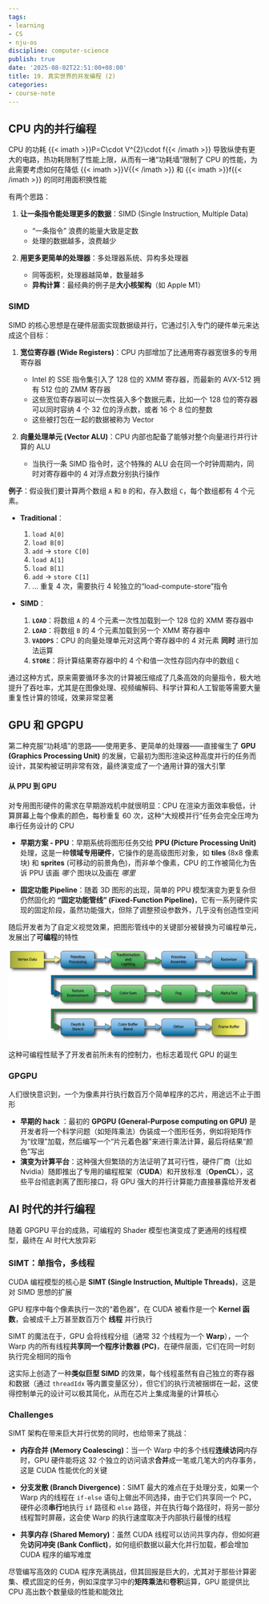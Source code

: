 ```yaml
---
tags:
- learning
- CS
- nju-os
discipline: computer-science
publish: true
date: '2025-08-02T22:51:00+08:00'
title: 19. 真实世界的并发编程 (2)
categories:
- course-note
---
```

## CPU 内的并行编程

CPU 的功耗 {{< imath >}}P=C\cdot V^{2}\cdot f{{< /imath >}} 导致纵使有更大的电路，热功耗限制了性能上限，从而有一堵“功耗墙”限制了 CPU 的性能，为此需要考虑如何在降低 {{< imath >}}V{{< /imath >}} 和 {{< imath >}}f{{< /imath >}} 的同时用面积换性能

有两个思路：

1. **让一条指令能处理更多的数据**：SIMD (Single Instruction, Multiple Data)
    - “一条指令” 浪费的能量大致是定数
    - 处理的数据越多，浪费越少

2. **用更多更简单的处理器**：多处理器系统、异构多处理器
    - 同等面积，处理器越简单，数量越多
    - **异构计算**：最经典的例子是**大小核架构**（如 Apple M1）

### SIMD

SIMD 的核心思想是在硬件层面实现数据级并行，它通过引入专门的硬件单元来达成这个目标：

1. **宽位寄存器 (Wide Registers)**：CPU 内部增加了比通用寄存器宽很多的专用寄存器
	- Intel 的 SSE 指令集引入了 128 位的 XMM 寄存器，而最新的 AVX-512 拥有 512 位的 ZMM 寄存器
	- 这些宽位寄存器可以一次性装入多个数据元素，比如一个 128 位的寄存器可以同时容纳 4 个 32 位的浮点数，或者 16 个 8 位的整数
	- 这些被打包在一起的数据被称为 Vector
    
2. **向量处理单元 (Vector ALU)**：CPU 内部也配备了能够对整个向量进行并行计算的 ALU
	- 当执行一条 SIMD 指令时，这个特殊的 ALU 会在同一个时钟周期内，同时对寄存器中的 4 对浮点数分别执行操作
    

**例子**：假设我们要计算两个数组 `A` 和 `B` 的和，存入数组 `C`，每个数组都有 4 个元素。
- **Traditional**：
    1. `load A[0]`
    2. `load B[0]`
    3. `add` -> `store C[0]`
    4. `load A[1]`
    5. `load B[1]`
    6. `add` -> `store C[1]`
    7. ... 重复 4 次，需要执行 4 轮独立的“load-compute-store”指令

- **SIMD**：
    1. **`LOAD`**：将数组 `A` 的 4 个元素一次性加载到一个 128 位的 XMM 寄存器中
    2. **`LOAD`**：将数组 `B` 的 4 个元素加载到另一个 XMM 寄存器中
    3. **`VADDPS`**：CPU 的向量处理单元对这两个寄存器中的 4 对元素 **同时** 进行加法运算
    4. **`STORE`**：将计算结果寄存器中的 4 个和值一次性存回内存中的数组 `C`

通过这种方式，原来需要循环多次的计算被压缩成了几条高效的向量指令，极大地提升了吞吐率，尤其是在图像处理、视频编解码、科学计算和人工智能等需要大量重复性计算的领域，效果非常显著

## GPU 和 GPGPU

第二种克服“功耗墙”的思路——使用更多、更简单的处理器——直接催生了 **GPU (Graphics Processing Unit)** 的发展，它最初为图形渲染这种高度并行的任务而设计，其架构被证明非常有效，最终演变成了一个通用计算的强大引擎

#### 从 PPU 到 GPU

对专用图形硬件的需求在早期游戏机中就很明显：CPU 在渲染方面效率极低，计算屏幕上每个像素的颜色，每秒重复 60 次，这种“大规模并行”任务会完全压垮为串行任务设计的 CPU

- **早期方案 - PPU**：早期系统将图形任务交给 **PPU (Picture Processing Unit)** 处理，这是一种**领域专用硬件**，它操作的是高级图形对象，如 **tiles** (8x8 像素块) 和 **sprites** (可移动的前景角色)，而非单个像素，CPU 的工作被简化为告诉 PPU 该画 *哪个* 图块以及画在 *哪里*

- **固定功能 Pipeline**：随着 3D 图形的出现，简单的 PPU 模型演变为更复杂但仍然固化的 **“固定功能管线” (Fixed-Function Pipeline)**，它有一系列硬件实现的固定阶段，虽然功能强大，但除了调整预设参数外，几乎没有创造性空间

随后开发者为了自定义视觉效果，把图形管线中的关键部分被替换为可编程单元，发展出了**可编程**的特性

![](/images/19-真实世界的并发编程-2/pasted-image-20250802235311.png)

这种可编程性赋予了开发者前所未有的控制力，也标志着现代 GPU 的诞生

### GPGPU

人们很快意识到，一个为像素并行执行数百万个简单程序的芯片，用途远不止于图形

- **早期的 hack** ：最初的 **GPGPU (General-Purpose computing on GPU)** 是开发者将一个科学问题（如矩阵乘法）伪装成一个图形任务，例如将矩阵作为“纹理”加载，然后编写一个“片元着色器”来进行乘法计算，最后将结果“颜色”写出
- **演变为计算平台**：这种强大但繁琐的方法证明了其可行性，硬件厂商（比如 Nvidia）随即推出了专用的编程框架（**CUDA**）和开放标准（**OpenCL**），这些平台彻底剥离了图形接口，将 GPU 强大的并行计算能力直接暴露给开发者

## AI 时代的并行编程

随着 GPGPU 平台的成熟，可编程的 Shader 模型也演变成了更通用的线程模型，最终在 AI 时代大放异彩

### SIMT：单指令，多线程

CUDA 编程模型的核心是 **SIMT (Single Instruction, Multiple Threads)**，这是对 SIMD 思想的扩展

 GPU 程序中每个像素执行一次的“着色器”，在 CUDA 被看作是一个 **Kernel 函数**，会被成千上万甚至数百万个 **线程** 并行执行
 
SIMT 的魔法在于，GPU 会将线程分组（通常 32 个线程为一个 **Warp**），一个 Warp 内的所有线程**共享同一个程序计数器 (PC)**，在硬件层面，它们在同一时刻执行完全相同的指令

这实际上创造了一种**类似巨型 SIMD** 的效果，每个线程虽然有自己独立的寄存器和数据（通过 `threadIdx` 等内置变量区分），但它们的执行流被捆绑在一起，这使得控制单元的设计可以极其简化，从而在芯片上集成海量的计算核心

### Challenges

SIMT 架构在带来巨大并行优势的同时，也给带来了挑战：

- **内存合并 (Memory Coalescing)**：当一个 Warp 中的多个线程**连续访问**内存时，GPU 硬件能将这 32 个独立的访问请求**合并**成一笔或几笔大的内存事务，这是 CUDA 性能优化的关键

- **分支发散 (Branch Divergence)**：SIMT 最大的难点在于处理分支，如果一个 Warp 内的线程在 `if-else` 语句上做出不同选择，由于它们共享同一个 PC，硬件必须**串行**地执行 `if` 路径和 `else` 路径，并在执行每个路径时，将另一部分线程暂时屏蔽，这会使 Warp 的执行速度取决于内部执行最慢的线程

- **共享内存 (Shared Memory)**：虽然 CUDA 线程可以访问共享内存，但如何避免**访问冲突 (Bank Conflict)**，如何组织数据以最大化并行加载，都会增加 CUDA 程序的编写难度

尽管编写高效的 CUDA 程序充满挑战，但其回报是巨大的，尤其对于那些计算密集、模式固定的任务，例如深度学习中的**矩阵乘法**和**卷积**运算，GPU 能提供比 CPU 高出数个数量级的性能和能效比